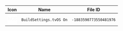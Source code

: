 | Icon | Name | File ID |
| ---  | ---  | ---     |
| ![](BuildSettings.tvOS%20On.png) | `BuildSettings.tvOS On` | `-1883590773550481976` |
